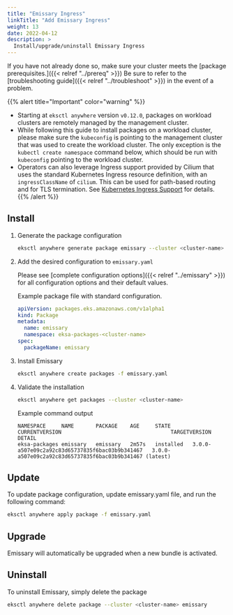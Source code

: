 ```yaml
---
title: "Emissary Ingress"
linkTitle: "Add Emissary Ingress"
weight: 13
date: 2022-04-12
description: >
  Install/upgrade/uninstall Emissary Ingress
---
```


If you have not already done so, make sure your cluster meets the [package prerequisites.]({{< relref "../prereq" >}})
Be sure to refer to the [troubleshooting guide]({{< relref "../troubleshoot" >}}) in the event of a problem.

  {{% alert title="Important" color="warning" %}}
   * Starting at `eksctl anywhere` version `v0.12.0`, packages on workload clusters are remotely managed by the management cluster.
   * While following this guide to install packages on a workload cluster, please make sure the `kubeconfig` is pointing to the management cluster that was used to create the workload cluster. The only exception is the `kubectl create namespace` command below, which should be run with `kubeconfig` pointing to the workload cluster.
   * Operators can also leverage Ingress support provided by Cilium that uses the standard Kubernetes Ingress resource definition, with an `ingressClassName` of `cilium`. This can be used for path-based routing and for TLS termination. See [Kubernetes Ingress Support](https://docs.cilium.io/en/stable/network/servicemesh/ingress/) for details.
   {{% /alert %}}

## Install

<!-- this content needs to be indented so the numbers are automatically incremented -->
1. Generate the package configuration
   ```bash
   eksctl anywhere generate package emissary --cluster <cluster-name> > emissary.yaml
   ```

1. Add the desired configuration to `emissary.yaml`

   Please see [complete configuration options]({{< relref "../emissary" >}}) for all configuration options and their default values.

    Example package file with standard configuration.
    ```yaml
    apiVersion: packages.eks.amazonaws.com/v1alpha1
    kind: Package
    metadata:
      name: emissary
      namespace: eksa-packages-<cluster-name>
    spec:
      packageName: emissary
    ```

1. Install Emissary

   ```bash
   eksctl anywhere create packages -f emissary.yaml
   ```

1. Validate the installation

   ```bash
   eksctl anywhere get packages --cluster <cluster-name>
   ```

   Example command output
   ```
   NAMESPACE     NAME       PACKAGE    AGE     STATE       CURRENTVERSION                                   TARGETVERSION                                              DETAIL
   eksa-packages emissary   emissary   2m57s   installed   3.0.0-a507e09c2a92c83d65737835f6bac03b9b341467   3.0.0-a507e09c2a92c83d65737835f6bac03b9b341467 (latest)
   ```

## Update
To update package configuration, update emissary.yaml file, and run the following command:
```bash
eksctl anywhere apply package -f emissary.yaml
```

## Upgrade

Emissary will automatically be upgraded when a new bundle is activated.

## Uninstall

To uninstall Emissary, simply delete the package

```bash
eksctl anywhere delete package --cluster <cluster-name> emissary
```
